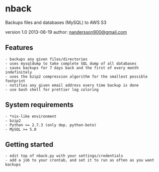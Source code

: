 nback
=====

Backups files and databases (MySQL) to AWS S3

version 1.0 2013-08-19
author: nandersson900@gmail.com


Features
--------

    - backups any given files/directories
    - uses mysqldump to take complete SQL dump of all databases
    - saves backups for 7 days back and the first of every month indefinitely
    - uses the bzip2 compression algorithm for the smallest possible footprint
    - notifies any given email address every time backup is done
    - use bash shell for prettier log coloring


System requirements
-------------------

    - *nix-like environment
    - bzip2
    - Python >= 2.7.3 (only dep. python-boto)
    - MySQL >= 5.0


Getting started
---------------
    - edit top of nback.py with your settings/credentials
    - add a job to your crontab, and set it to run as often as you want backups